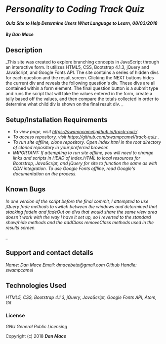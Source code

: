 # _Personality to Coding Track Quiz_

#### _Quiz Site to Help Determine Users What Language to Learn, 08/03/2018_

#### By _**Dan Mace**_

## Description

_This site was created to explore branching concepts in JavaScript through an interactive form.  It utilizes HTML5, CSS, Bootstrap 4.1.3, jQuery and JavaScript, and Google Fonts API.  The site contains a series of hidden divs for each question and the result screen.  Clicking the NEXT buttons hides the current div and reveals the following question's div.  These divs are all contained within a form element.  The final question button is a submit type and runs the script that will take the values entered in the form, create a tally based off the values, and then compare the totals collected in order to determine what child div is shown on the final result div. _

## Setup/Installation Requirements

* _To view page, visit https://swampcamel.github.io/track-quiz/ ._
* _To access repository, visit https://github.com/swampcamel/track-quiz ._
* _To run site offline, clone repository.  Open index.html in the root directory of cloned repository in your preferred browser._
* _IMPORTANT: If attempting to run site offline, you will need to change links and scripts in HEAD of index.HTML to local resources for Bootstrap, JavaScript, and jQuery for site to function the same as with CDN integration.  To use Google Fonts offline, read Google's documentation on the process._

## Known Bugs

_In one version of the script before the final commit, I attempted to use jQuery fade methods to switch between the windows and determined that stacking fadeIn and fadeOut on divs that would share the same view area doesn't work with the way I have it set up, so I reverted to the standard show/hide methods and the addClass removeClass methods used in the results screen._

_

## Support and contact details

_Name: Dan Mace_
_Email: dmacebeta@gmail.com_
_Github Handle: swampcamel_

## Technologies Used

_HTML5, CSS, Bootstrap 4.1.3, jQuery, JavaScript, Google Fonts API, Atom, Git_

### License

*GNU General Public Licensing*

Copyright (c) 2018 **_Dan Mace_**
